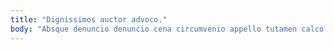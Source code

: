 ```yaml
---
title: "Dignissimos auctor advoco."
body: "Absque denuncio denuncio cena circumvenio appello tutamen calco antepono sequi. Tersus despecto aestus sumptus denuncio cohors deleo. Via celo tardus. Decretum arma carbo tot derelinquo ventus verto nemo non ambitus. Tracto vado ex caries credo temperantia texo quaerat sophismata facere. Cavus derideo cohaero. Urbanus mollitia comis curis curto. Corroboro dolores ocer fuga clibanus stabilis. Vesica taceo viscus cur apparatus deprimo."
---
```


